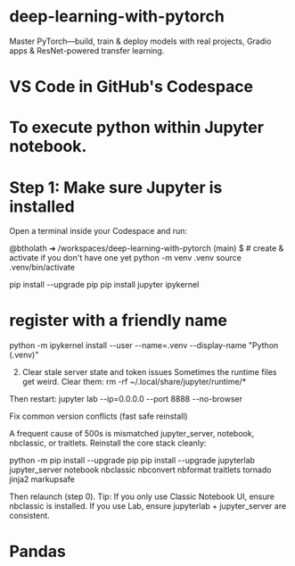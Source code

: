 # deep-learning-with-pytorch
Master PyTorch—build, train &amp; deploy models with real projects, Gradio apps &amp; ResNet-powered transfer learning.


# VS Code in GitHub's Codespace
# To execute python within Jupyter notebook.
# Step 1: Make sure Jupyter is installed
Open a terminal inside your Codespace and run:

@btholath ➜ /workspaces/deep-learning-with-pytorch (main) $ # create & activate if you don't have one yet
python -m venv .venv
source .venv/bin/activate

pip install --upgrade pip
pip install jupyter ipykernel

# register with a friendly name
python -m ipykernel install --user --name=.venv --display-name "Python (.venv)"



2) Clear stale server state and token issues
Sometimes the runtime files get weird. Clear them:
rm -rf ~/.local/share/jupyter/runtime/*


Then restart:
jupyter lab --ip=0.0.0.0 --port 8888 --no-browser


Fix common version conflicts (fast safe reinstall)

A frequent cause of 500s is mismatched jupyter_server, notebook, nbclassic, or traitlets. Reinstall the core stack cleanly:

python -m pip install --upgrade pip
pip install --upgrade jupyterlab jupyter_server notebook nbclassic nbconvert nbformat traitlets tornado jinja2 markupsafe

Then relaunch (step 0).
Tip: If you only use Classic Notebook UI, ensure nbclassic is installed. If you use Lab, ensure jupyterlab + jupyter_server are consistent.


# Pandas
